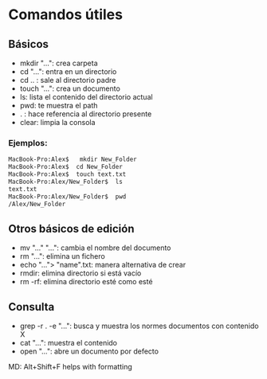 # Comandos útiles

## Básicos
- mkdir "...": crea carpeta
- cd "...": entra en un directorio
- cd .. : sale al directorio padre
- touch "...": crea un documento
- ls: lista el contenido del directorio actual
- pwd: te muestra el path
- . : hace referencia al directorio presente
- clear: limpia la consola

### Ejemplos:

```sh
MacBook-Pro:Alex$   mkdir New_Folder
MacBook-Pro:Alex$  cd New_Folder
MacBook-Pro:Alex$  touch text.txt
MacBook-Pro:Alex/New_Folder$  ls
text.txt
MacBook-Pro:Alex/New_Folder$  pwd
/Alex/New_Folder

```
## Otros básicos de edición
- mv "..." "...": cambia el nombre del documento
- rm "...": elimina un fichero
- echo "..."> "name".txt: manera alternativa de crear
- rmdir: elimina directorio si está vacío
- rm -rf: elimina directorio esté como esté

## Consulta

- grep -r . -e "...": busca y muestra los normes documentos con contenido X
- cat "...": muestra el contenido 
- open "...": abre un documento por defecto

MD: Alt+Shift+F helps with formatting